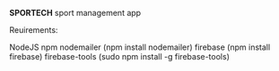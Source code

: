 **SPORTECH**
sport management app

Reuirements:

NodeJS
npm
nodemailer (npm install nodemailer)
firebase (npm install firebase)
firebase-tools (sudo npm install -g firebase-tools)
